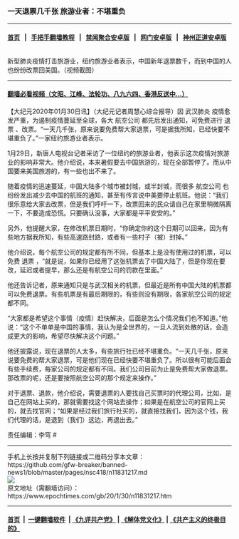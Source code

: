### 一天退票几千张 旅游业者：不堪重负
------------------------

#### [首页](https://github.com/gfw-breaker/banned-news1/blob/master/README.md) &nbsp;&nbsp;|&nbsp;&nbsp; [手把手翻墙教程](https://github.com/gfw-breaker/guides/wiki) &nbsp;&nbsp;|&nbsp;&nbsp; [禁闻聚合安卓版](https://github.com/gfw-breaker/bn-android) &nbsp;&nbsp;|&nbsp;&nbsp; [网门安卓版](https://github.com/oGate2/oGate) &nbsp;&nbsp;|&nbsp;&nbsp; [神州正道安卓版](https://github.com/SzzdOgate/update) 



<div><img alt="" class="aligncenter wp-post-image" src="https://i.epochtimes.com/assets/uploads/2020/01/travel-600x400.jpg"/>
<div class="red16 caption">
 <p>
  新型肺炎疫情打击旅游业，纽约旅游业者表示，中国新年退票数千，而到中国的人也纷纷改票回美国。（视频截图）
 </p>
</div>
</div><hr/>

#### [翻墙必看视频（文昭、江峰、法轮功、八九六四、香港反送中...）](http://167.172.214.107/home.html)

<div><p>
 【大纪元2020年01月30日讯】（大纪元记者周慧心综合报导）因
 <ok href="https://www.epochtimes.com/gb/tag/%E6%AD%A6%E6%B1%89%E8%82%BA%E7%82%8E.html">
  武汉肺炎
 </ok>
 疫情愈发严重，为遏制疫情蔓延至全球，各大
 <ok href="https://www.epochtimes.com/gb/tag/%E8%88%AA%E7%A9%BA%E5%85%AC%E5%8F%B8.html">
  航空公司
 </ok>
 都先后发出通知，可免费进行
 <ok href="https://www.epochtimes.com/gb/tag/%E9%80%80%E7%A5%A8.html">
  退票
 </ok>
 、改票。“一天几千张，原来说要免费帮大家退票，可是据我所知，已经快要不堪重负了。”一家纽约旅游业者表示。
</p>
<p>
 1月29日，新唐人电视台记者采访了一位纽约的旅游业者，他表示这次疫情对旅游业的影响非常大。他介绍说，本来暑假要去中国旅游的，现在全部暂停了。而从中国要来美国旅游的，有一些也出不来了。
</p>
<p>
 随着疫情的迅速蔓延，中国大陆多个城市被封城，或半封城，而很多
 <ok href="https://www.epochtimes.com/gb/tag/%E8%88%AA%E7%A9%BA%E5%85%AC%E5%8F%B8.html">
  航空公司
 </ok>
 也纷纷发出减少去中国的航班的通知，甚至有传言说中美要停止航班。他说：“我们很乐意给大家去改票，但是我们呼吁一下，改票回来的民众请自己在家里稍微隔离一下，不要造成恐慌。只要确认没事，大家都是平平安安的。”
</p>
<p>
 另外，他提醒大家，在修改机票日期时，“你确定你的这个日期可以回来，因为有些地方据我所知，有些高速路封路，或者有一些村子（被）封掉。”
</p>
<p>
 他介绍说，每个航空公司的规定都有所不同，但基本上是没有使用过的机票，可以免费
 <ok href="https://www.epochtimes.com/gb/tag/%E9%80%80%E7%A5%A8.html">
  退票
 </ok>
 ，“就是说，如果你已经用了这张机票去了中国大陆了，但是你现在要改，延迟或者提早，那么还是有航空公司的罚款在里面。”
</p>
<p>
 他还告诉记者，原来通知只是与武汉相关的机票，但最近是所有中国大陆的机票都可以免费退票。有些机票是有最后期限的，有些则没有期限，各家航空公司的规定都不同。
</p>
<p>
 “大家都是希望这个事情（疫情）赶快解决，后面是怎么个情况我们也不知道。”他说：“这个不单单是中国的事情，我认为是全世界的，一旦人流到处散的话，会造成更大的影响，希望尽快解决这个问题。”
</p>
<p>
 他还披露说，现在退票的人太多，有些旅行社已经不堪重负。“一天几千张，原来说要免费的帮大家退票，可是他们现在已经快要不堪重负了。所以很有可能后面会有些手续费，每家公司的规定都有不同。我们公司目前为止是免费帮大家做退票。那改票的呢，还是要按照航空公司的那个规定来操作。”
</p>
<p>
 对于退票、退款，他介绍说，需要退票的人要找自己买票时的代理公司，比如，是自己在网站上买的，那就需要找这个网站去操作；如果是在航空公司的官网上买的，就去找官网；“如果是经过我们旅行社买的，就直接找我们，因为这个钱，我们代理的话，是退到（我们）这边，再退出去。”
</p>
<p>
</p>
<p>
 责任编辑：李穹 #
</p>
</div>
<hr/>
手机上长按并复制下列链接或二维码分享本文章：<br/>
https://github.com/gfw-breaker/banned-news1/blob/master/pages/nsc418/n11831217.md <br/>
<a href='https://github.com/gfw-breaker/banned-news1/blob/master/pages/nsc418/n11831217.md'><img src='https://github.com/gfw-breaker/banned-news1/blob/master/pages/nsc418/n11831217.md.png'/></a> <br/>
原文地址（需翻墙访问）：https://www.epochtimes.com/gb/20/1/30/n11831217.htm


------------------------
#### [首页](https://github.com/gfw-breaker/banned-news1/blob/master/README.md) &nbsp;|&nbsp; [一键翻墙软件](https://github.com/gfw-breaker/nogfw/blob/master/README.md) &nbsp;| [《九评共产党》](https://github.com/gfw-breaker/9ping.md/blob/master/README.md#九评之一评共产党是什么) | [《解体党文化》](https://github.com/gfw-breaker/jtdwh.md/blob/master/README.md) | [《共产主义的终极目的》](https://github.com/gfw-breaker/gczydzjmd.md/blob/master/README.md)


<img src='http://gfw-breaker.win/banned-news/pages/nsc418/n11831217.md' width='0px' height='0px'/>